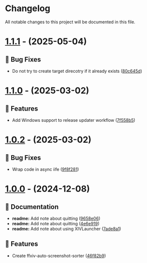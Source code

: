 # Changelog

All notable changes to this project will be documented in this file.

# [1.1.1](https://github.com/favna/ffxiv-auto-screenshot-sorter/compare/v1.1.0...v1.1.1) - (2025-05-04)

## 🐛 Bug Fixes

- Do not try to create target direcotry if it already exists ([80c645d](https://github.com/favna/ffxiv-auto-screenshot-sorter/commit/80c645d8feee158bb3949733251fb8b6c3573dd5))

# [1.1.0](https://github.com/favna/ffxiv-auto-screenshot-sorter/compare/v1.0.2...v1.1.0) - (2025-03-02)

## 🚀 Features

- Add Windows support to release updater workflow ([7f558b5](https://github.com/favna/ffxiv-auto-screenshot-sorter/commit/7f558b5bc442edfa380e30a0714f758e83ab4f3f))

# [1.0.2](https://github.com/favna/ffxiv-auto-screenshot-sorter/compare/v1.0.1...v1.0.2) - (2025-03-02)

## 🐛 Bug Fixes

- Wrap code in async iife ([9f8f281](https://github.com/favna/ffxiv-auto-screenshot-sorter/commit/9f8f2813eabddf5ba2ebafc5b06ff0b43e58a3f0))

# [1.0.0](https://github.com/favna/ffxiv-auto-screenshot-sorter/tree/v1.0.0) - (2024-12-08)

## 📝 Documentation

- **readme:** Add note about quitting ([9658e06](https://github.com/favna/ffxiv-auto-screenshot-sorter/commit/9658e06bb4cd843dd2d540f9a0e1ecaee5961a15))
- **readme:** Add note about quitting ([4e6e919](https://github.com/favna/ffxiv-auto-screenshot-sorter/commit/4e6e9199232aebe22d83504fa199d09179de70b6))
- **readme:** Add note about using XIVLauncher ([7ade8a1](https://github.com/favna/ffxiv-auto-screenshot-sorter/commit/7ade8a18ba4ae0a49ae1474c98539828f8a4e8a7))

## 🚀 Features

- Create ffxiv-auto-screenshot-sorter ([46f82b9](https://github.com/favna/ffxiv-auto-screenshot-sorter/commit/46f82b9c5ae3ed790731e21949ab2ea286d9e740))

